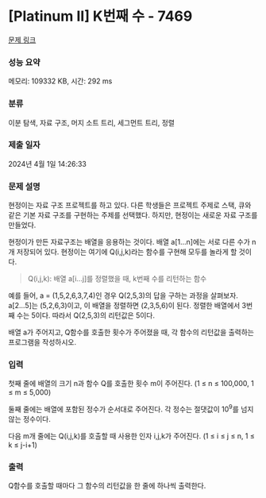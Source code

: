 # [Platinum II] K번째 수 - 7469 

[문제 링크](https://www.acmicpc.net/problem/7469) 

### 성능 요약

메모리: 109332 KB, 시간: 292 ms

### 분류

이분 탐색, 자료 구조, 머지 소트 트리, 세그먼트 트리, 정렬

### 제출 일자

2024년 4월 1일 14:26:33

### 문제 설명

<p>현정이는 자료 구조 프로젝트를 하고 있다. 다른 학생들은 프로젝트 주제로 스택, 큐와 같은 기본 자료 구조를 구현하는 주제를 선택했다. 하지만, 현정이는 새로운 자료 구조를 만들었다.</p>

<p>현정이가 만든 자료구조는 배열을 응용하는 것이다. 배열 a[1...n]에는 서로 다른 수가 n개 저장되어 있다. 현정이는 여기에 Q(i,j,k)라는 함수를 구현해 모두를 놀라게 할 것이다.</p>

<blockquote>
<p>Q(i,j,k): 배열 a[i...j]를 정렬했을 때, k번째 수를 리턴하는 함수</p>
</blockquote>

<p>예를 들어, a = (1,5,2,6,3,7,4)인 경우 Q(2,5,3)의 답을 구하는 과정을 살펴보자. a[2...5]는 (5,2,6,3)이고, 이 배열을 정렬하면 (2,3,5,6)이 된다. 정렬한 배열에서 3번째 수는 5이다. 따라서 Q(2,5,3)의 리턴값은 5이다.</p>

<p>배열 a가 주어지고, Q함수를 호출한 횟수가 주어졌을 때, 각 함수의 리턴값을 출력하는 프로그램을 작성하시오.</p>

### 입력 

 <p>첫째 줄에 배열의 크기 n과 함수 Q를 호출한 횟수 m이 주어진다. (1 ≤ n ≤ 100,000, 1 ≤ m ≤ 5,000)</p>

<p>둘째 줄에는 배열에 포함된 정수가 순서대로 주어진다. 각 정수는 절댓값이 10<sup>9</sup>를 넘지 않는 정수이다.</p>

<p>다음 m개 줄에는 Q(i,j,k)를 호출할 때 사용한 인자 i,j,k가 주어진다. (1 ≤ i ≤ j ≤ n, 1 ≤ k ≤ j-i+1)</p>

### 출력 

 <p>Q함수를 호출할 때마다 그 함수의 리턴값을 한 줄에 하나씩 출력한다. </p>

